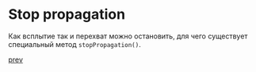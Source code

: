 <h1>Stop propagation</h1>

<div>
Как всплытие так и перехват можно остановить, для чего существует специальный метод <code>stopPropagation()</code>.
</div>

<a href="06.md">prev</a>
